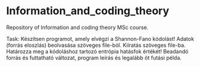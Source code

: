 # Information_and_coding_theory
Repository of Information and coding theory MSc course.

Task: 
Készítsen programot, amely elvégzi a Shannon-Fano kódolást!
Adatok (forrás eloszlás) beolvasása szöveges file-ból. Kiíratás szöveges file-ba.
Határozza meg a kódoláshoz tartozó entrópia hatásfok értékét!
Beadandó forrás és futtatható változat, program leírás és legalább öt futási példa.
